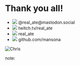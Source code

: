 <!-- .slide: class="closing" data-background-image="/split-background.png" -->

# Thank you all!

<ul class="social-list">
  <li><img src="/mastodon.svg"> @real_ate@mastodon.social</li>
  <li><img src="/twitch.png"> twitch.tv/real_ate</li>
  <li><img src="/discord.png"> real_ate</li>
  <li><img src="/github.png"> github.com/mansona</li>
</ul>

<!-- .element style="padding:0;" -->

<div class="right"></div>

![Chris](/chris.webp) <!-- .element class="face" -->

note:

